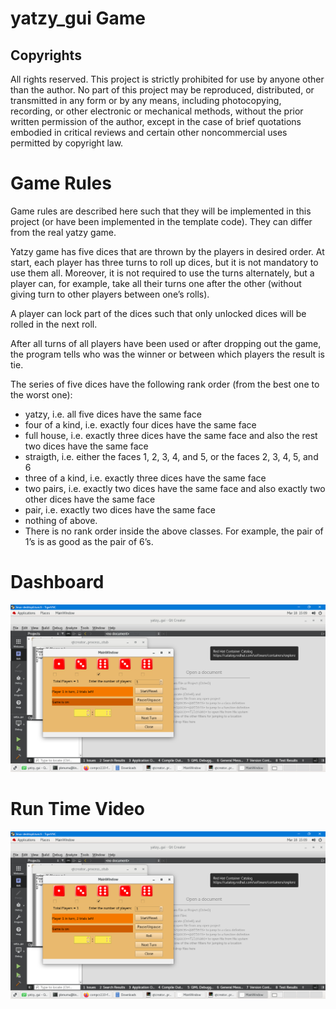 # yatzy_gui Game
## Copyrights
All rights reserved. This project is strictly prohibited for use by anyone other than the author. No part of this project may be reproduced, distributed, or transmitted in any form or by any means, including photocopying, recording, or other electronic or mechanical methods, without the prior written permission of the author, except in the case of brief quotations embodied in critical reviews and certain other noncommercial uses permitted by copyright law.

# Game Rules
Game rules are described here such that they will be implemented in this project (or have been implemented in the template code). They can differ from the real yatzy game.

Yatzy game has five dices that are thrown by the players in desired order. At start, each player has three turns to roll up dices, but it is not mandatory to use them all. Moreover, it is not required to use the turns alternately, but a player can, for example, take all their turns one after the other (without giving turn to other players between one’s rolls).

A player can lock part of the dices such that only unlocked dices will be rolled in the next roll.

After all turns of all players have been used or after dropping out the game, the program tells who was the winner or between which players the result is tie.

The series of five dices have the following rank order (from the best one to the worst one):

- yatzy, i.e. all five dices have the same face
- four of a kind, i.e. exactly four dices have the same face
- full house, i.e. exactly three dices have the same face and also the rest two dices have the same face
- straigth, i.e. either the faces 1, 2, 3, 4, and 5, or the faces 2, 3, 4, 5, and 6
- three of a kind, i.e. exactly three dices have the same face
- two pairs, i.e. exactly two dices have the same face and also exactly two other dices have the same face
- pair, i.e. exactly two dices have the same face
- nothing of above.
- There is no rank order inside the above classes. For example, the pair of 1’s is as good as the pair of 6’s.

# Dashboard
![Alt text](Dashboard.PNG)

# Run Time Video
[![Video](Dashboard.PNG)](https://youtu.be/_uvSu_orYK8)



